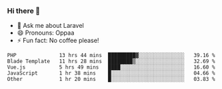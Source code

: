 ### Hi there 👋

<!--
**reubenwedson/reubenwedson** is a ✨ _special_ ✨ repository because its `README.md` (this file) appears on your GitHub profile.

Here are some ideas to get you started:

- 📫 How to reach me: 
- 🔭 I’m currently working on awesome talent app
- 🌱 I’m currently learning extreme Vue js technical stuffs
- 👯 I’m looking to collaborate on start ups challenges
- 🤔 I’m looking for help with time
-->
- 💬 Ask me about Laravel
- 😄 Pronouns: Oppaa
- ⚡ Fun fact: No coffee please!

<!--START_SECTION:waka-->
```text
PHP              13 hrs 44 mins  █████████▓░░░░░░░░░░░░░░░   39.16 % 
Blade Template   11 hrs 28 mins  ████████▒░░░░░░░░░░░░░░░░   32.69 % 
Vue.js           5 hrs 49 mins   ████░░░░░░░░░░░░░░░░░░░░░   16.60 % 
JavaScript       1 hr 38 mins    █░░░░░░░░░░░░░░░░░░░░░░░░   04.66 % 
Other            1 hr 20 mins    █░░░░░░░░░░░░░░░░░░░░░░░░   03.83 % 
```
<!--END_SECTION:waka-->
